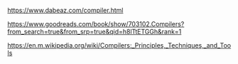 https://www.dabeaz.com/compiler.html

https://www.goodreads.com/book/show/703102.Compilers?from_search=true&from_srp=true&qid=h8lTtETGGh&rank=1

https://en.m.wikipedia.org/wiki/Compilers:_Principles,_Techniques,_and_Tools

